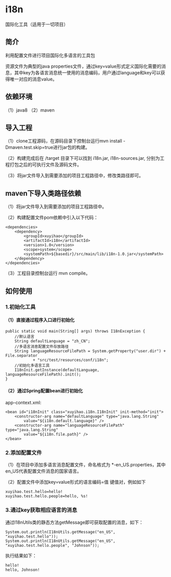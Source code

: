 # i18n
国际化工具（适用于一切项目）

## 简介
利用配置文件进行项目国际化多语言的工具包

资源文件为典型的java properties文件，通过key=value形式定义国际化需要的消息，其中key为各语言消息统一使用的消息编码，用户通过language和key可以获得唯一对应的消息value。

## 依赖环境
（1）java8
（2）maven

## 导入工程
（1）clone工程源码，在源码目录下控制台运行mvn install -Dmaven.test.skip=true进行jar包的构建。

（2）构建完成后在 /target 目录下可以找到 i18n.jar, i18n-sources.jar, 分别为工程打包之后的可执行文件及源码文件。

（3）将jar文件导入到需要添加的项目工程路径中，修改类路径即可。

## maven下导入类路径依赖
（1）将jar文件导入到需要添加的项目工程路径中。

（2）构建配置文件pom依赖中引入以下代码：

```
<dependencies>
    <dependency>
		<groupId>xuyihao</groupId>
		<artifactId>i18n</artifactId>
		<version>1.0</version>
		<scope>system</scope>
		<systemPath>${basedir}/src/main/lib/i18n-1.0.jar</systemPath>
	</dependency>
</dependencies>
```

（3）工程目录控制台运行 mvn compile。

## 如何使用
### 1.初始化工具
#### （1）直接通过程序入口进行初始化

```
public static void main(String[] args) throws I18nException {
	//默认语言
	String defaultLanguage = "zh_CN";
	//多语言消息配置文件存放路径
	String languageResourceFilePath = System.getProperty("user.dir") + File.separator
			+ "src/test/resources/conf/i18n";
	//初始化多语言工具
	I18nInit.getInstance(defaultLanguage, languageResourceFilePath).init();
}
```

#### （2）通过Spring配置bean进行初始化
app-context.xml:

```
<bean id="i18nInit" class="xuyihao.i18n.I18nInit" init-method="init">
	<constructor-arg name="defaultLanguage" type="java.lang.String"
		value="${i18n.default.language}" />
	<constructor-arg name="languageResourceFilePath" type="java.lang.String"
		value="${i18n.file.path}" />
</bean>
```

### 2.添加配置文件
（1）在项目中添加多语言消息配置文件，命名格式为 *-en_US.properties，其中en_US代表配置文件消息的国家语言。

（2）配置文件中添加key=value形式的语言编码=值 键值对，例如如下

```
xuyihao.test.hello=hello!
xuyihao.test.hello.people=hello, %s!
```

### 3.通过key获取相应语言的消息
通过I18nUtils类的静态方法getMessage即可获取配置的消息，如下：

```
System.out.println(I18nUtils.getMessage("en_US", "xuyihao.test.hello"));
System.out.println(I18nUtils.getMessage("en_US", "xuyihao.test.hello.people", "Johnson"));
```

执行结果如下：

```
hello!
hello, Johnson!
```
